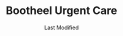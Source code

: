 ---
layout: location-page
date: Last Modified
description: "Local COVID-19 testing is available at Bootheel Urgent Care in Hayti, Missouri, USA."
permalink: "locations/missouri/hayti/bootheel-urgent-care/"
tags:
  - locations
  - missouri
title: Bootheel Urgent Care
state: Missouri
stateAbbr: MO
hood: "Hayti"
address: "110 US HWY J"
city: "Hayti"
zip: "63851"
mapUrl: "http://maps.apple.com/?q=Bootheel+Urgent+Care&address=110+US+HWY+J,Hayti,Missouri,63851"
locationType: Walk-in
phone: "573-479-3065"
website: "https://www.facebook.com/pages/category/Medical---Health/Bootheel-Urgent-Care-an-Walk-In-Clinic-114968296607148/"
onlineBooking: undefined
closed: undefined
closedUpdate: April 16th, 2020
notes: "By appointment only. Requires phone screen."
days: Weekdays
hours: 2PM-10PM
altDays: Weekends
altHours: 10AM-6PM
ctaMessage: Learn more
ctaUrl: "https://www.facebook.com/pages/category/Medical---Health/Bootheel-Urgent-Care-an-Walk-In-Clinic-114968296607148/"
---